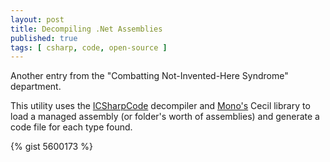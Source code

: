 ```yaml
---
layout: post
title: Decompiling .Net Assemblies
published: true
tags: [ csharp, code, open-source ]
---
```


Another entry from the "Combatting Not-Invented-Here Syndrome" department.

This utility uses the [ICSharpCode](http://www.icsharpcode.net/) decompiler 
and [Mono's](http://www.mono-project.com/Main_Page) Cecil library to load 
a managed assembly (or folder's worth of assemblies) and generate a code file 
for each type found.

{% gist 5600173 %}


